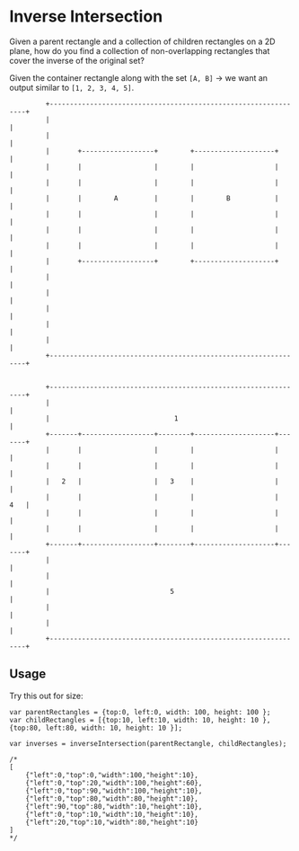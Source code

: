 # Inverse Intersection

Given a parent rectangle and a collection of children rectangles on a 2D plane, how do you find a collection of non-overlapping rectangles that cover the inverse of the original set?


Given the container rectangle along with the set `[A, B]` -> we want an output similar to `[1, 2, 3, 4, 5]`.

             +----------------------------------------------------------------+
             |                                                                |
             |                                                                |
             |       +------------------+        +--------------------+       |
             |       |                  |        |                    |       |
             |       |                  |        |                    |       |
             |       |        A         |        |        B           |       |
             |       |                  |        |                    |       |
             |       |                  |        |                    |       |
             |       |                  |        |                    |       |
             |       +------------------+        +--------------------+       |
             |                                                                |
             |                                                                |
             |                                                                |
             |                                                                |
             |                                                                |
             +----------------------------------------------------------------+


             +----------------------------------------------------------------+
             |                                                                |
             |                               1                                |
             +-------+------------------+--------+--------------------+-------+
             |       |                  |        |                    |       |
             |       |                  |        |                    |       |
             |   2   |                  |   3    |                    |       |
             |       |                  |        |                    |   4   |
             |       |                  |        |                    |       |
             |       |                  |        |                    |       |
             +-------+------------------+--------+--------------------+-------+
             |                                                                |
             |                                                                |
             |                              5                                 |
             |                                                                |
             |                                                                |
             +----------------------------------------------------------------+
             
             
## Usage
Try this out for size:

    var parentRectangles = {top:0, left:0, width: 100, height: 100 };
    var childRectangles = [{top:10, left:10, width: 10, height: 10 }, {top:80, left:80, width: 10, height: 10 }];
    
    var inverses = inverseIntersection(parentRectangle, childRectangles);
    
    /*
    [
        {"left":0,"top":0,"width":100,"height":10},
        {"left":0,"top":20,"width":100,"height":60},
        {"left":0,"top":90,"width":100,"height":10},
        {"left":0,"top":80,"width":80,"height":10},
        {"left":90,"top":80,"width":10,"height":10},
        {"left":0,"top":10,"width":10,"height":10},
        {"left":20,"top":10,"width":80,"height":10}
    ]
    */